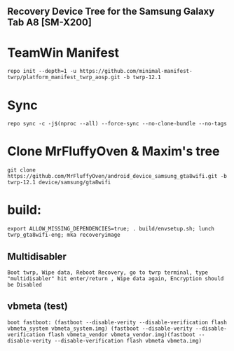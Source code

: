 ## Recovery Device Tree for the Samsung Galaxy Tab A8 [SM-X200]

# TeamWin Manifest
    repo init --depth=1 -u https://github.com/minimal-manifest-twrp/platform_manifest_twrp_aosp.git -b twrp-12.1

# Sync
    repo sync -c -j$(nproc --all) --force-sync --no-clone-bundle --no-tags

# Clone MrFluffyOven & Maxim's tree
    git clone   https://github.com/MrFluffyOven/android_device_samsung_gta8wifi.git -b twrp-12.1 device/samsung/gta8wifi

# build:
    export ALLOW_MISSING_DEPENDENCIES=true; . build/envsetup.sh; lunch twrp_gta8wifi-eng; mka recoveryimage
## Multidisabler
    Boot twrp, Wipe data, Reboot Recovery, go to twrp terminal, type "multidisabler" hit enter/return , Wipe data again, Encryption should be Disabled

## vbmeta (test)
    boot fastboot: (fastboot --disable-verity --disable-verification flash vbmeta_system vbmeta_system.img) (fastboot --disable-verity --disable-verification flash vbmeta_vendor vbmeta_vendor.img)(fastboot --disable-verity --disable-verification flash vbmeta vbmeta.img)
